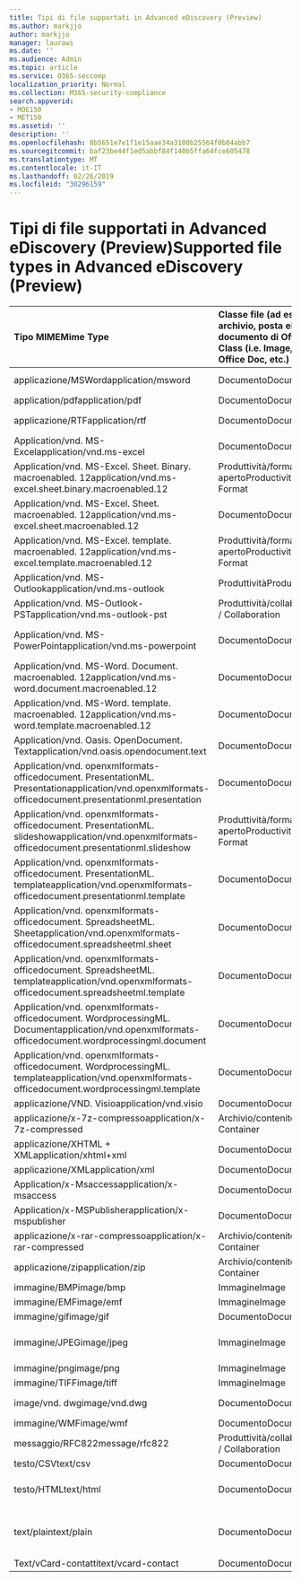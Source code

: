 ```yaml
---
title: Tipi di file supportati in Advanced eDiscovery (Preview)
ms.author: markjjo
author: markjjo
manager: laurawi
ms.date: ''
ms.audience: Admin
ms.topic: article
ms.service: O365-seccomp
localization_priority: Normal
ms.collection: M365-security-compliance
search.appverid:
- MOE150
- MET150
ms.assetid: ''
description: ''
ms.openlocfilehash: 8b5651e7e1f1e15aae34a3100b25564f0b84abb7
ms.sourcegitcommit: baf23be44f1ed5abbf84f140b5ffa64fce605478
ms.translationtype: MT
ms.contentlocale: it-IT
ms.lasthandoff: 02/26/2019
ms.locfileid: "30296159"
---
```

# <a name="supported-file-types-in-advanced-ediscovery-preview"></a><span data-ttu-id="6426d-102">Tipi di file supportati in Advanced eDiscovery (Preview)</span><span class="sxs-lookup"><span data-stu-id="6426d-102">Supported file types in Advanced eDiscovery (Preview)</span></span>


| <span data-ttu-id="6426d-103">Tipo MIME</span><span class="sxs-lookup"><span data-stu-id="6426d-103">Mime Type</span></span> | <span data-ttu-id="6426d-104">Classe file (ad esempio immagine, archivio, posta elettronica, documento di Office e così via)</span><span class="sxs-lookup"><span data-stu-id="6426d-104">File Class (i.e. Image, Archive, Email, Office Doc, etc.)</span></span> | <span data-ttu-id="6426d-105">Visualizzatore nativo</span><span class="sxs-lookup"><span data-stu-id="6426d-105">Native Viewer</span></span> | <span data-ttu-id="6426d-106">Testo</span><span class="sxs-lookup"><span data-stu-id="6426d-106">Text</span></span> | <span data-ttu-id="6426d-107">Visualizzatore anNotazioni</span><span class="sxs-lookup"><span data-stu-id="6426d-107">Annotate Viewer</span></span> | <span data-ttu-id="6426d-108">Estrazione del contenitore</span><span class="sxs-lookup"><span data-stu-id="6426d-108">Container Extraction</span></span> | <span data-ttu-id="6426d-109">Estensioni possibili</span><span class="sxs-lookup"><span data-stu-id="6426d-109">Possible Extensions</span></span> |
| :- | :- | :- | :- | :- | :- | :- |
| <span data-ttu-id="6426d-110">applicazione/MSWord</span><span class="sxs-lookup"><span data-stu-id="6426d-110">application/msword</span></span> | <span data-ttu-id="6426d-111">Documento</span><span class="sxs-lookup"><span data-stu-id="6426d-111">Document</span></span> | <span data-ttu-id="6426d-112">Sì</span><span class="sxs-lookup"><span data-stu-id="6426d-112">Yes</span></span> | <span data-ttu-id="6426d-113">Sì </span><span class="sxs-lookup"><span data-stu-id="6426d-113">Yes</span></span> | <span data-ttu-id="6426d-114">Sì</span><span class="sxs-lookup"><span data-stu-id="6426d-114">Yes</span></span> | <span data-ttu-id="6426d-115">No</span><span class="sxs-lookup"><span data-stu-id="6426d-115">No</span></span> | <span data-ttu-id="6426d-116">. doc;. dat</span><span class="sxs-lookup"><span data-stu-id="6426d-116">.doc; .dat</span></span> |
| <span data-ttu-id="6426d-117">application/pdf</span><span class="sxs-lookup"><span data-stu-id="6426d-117">application/pdf</span></span> | <span data-ttu-id="6426d-118">Documento</span><span class="sxs-lookup"><span data-stu-id="6426d-118">Document</span></span> | <span data-ttu-id="6426d-119">Sì</span><span class="sxs-lookup"><span data-stu-id="6426d-119">Yes</span></span> | <span data-ttu-id="6426d-120">Sì </span><span class="sxs-lookup"><span data-stu-id="6426d-120">Yes</span></span> | <span data-ttu-id="6426d-121">Sì</span><span class="sxs-lookup"><span data-stu-id="6426d-121">Yes</span></span> | <span data-ttu-id="6426d-122">No</span><span class="sxs-lookup"><span data-stu-id="6426d-122">No</span></span> | <span data-ttu-id="6426d-123">.pdf</span><span class="sxs-lookup"><span data-stu-id="6426d-123">.pdf</span></span> |
| <span data-ttu-id="6426d-124">applicazione/RTF</span><span class="sxs-lookup"><span data-stu-id="6426d-124">application/rtf</span></span> | <span data-ttu-id="6426d-125">Documento</span><span class="sxs-lookup"><span data-stu-id="6426d-125">Document</span></span> | <span data-ttu-id="6426d-126">Sì</span><span class="sxs-lookup"><span data-stu-id="6426d-126">Yes</span></span> | <span data-ttu-id="6426d-127">Sì </span><span class="sxs-lookup"><span data-stu-id="6426d-127">Yes</span></span> | <span data-ttu-id="6426d-128">Sì</span><span class="sxs-lookup"><span data-stu-id="6426d-128">Yes</span></span> | <span data-ttu-id="6426d-129">No</span><span class="sxs-lookup"><span data-stu-id="6426d-129">No</span></span> | <span data-ttu-id="6426d-130">. RTF;. doc</span><span class="sxs-lookup"><span data-stu-id="6426d-130">.rtf;.doc</span></span> |
| <span data-ttu-id="6426d-131">Application/vnd. MS-Excel</span><span class="sxs-lookup"><span data-stu-id="6426d-131">application/vnd.ms-excel</span></span> | <span data-ttu-id="6426d-132">Documento</span><span class="sxs-lookup"><span data-stu-id="6426d-132">Document</span></span> | <span data-ttu-id="6426d-133">Sì</span><span class="sxs-lookup"><span data-stu-id="6426d-133">Yes</span></span> | <span data-ttu-id="6426d-134">Sì </span><span class="sxs-lookup"><span data-stu-id="6426d-134">Yes</span></span> | <span data-ttu-id="6426d-135">Sì</span><span class="sxs-lookup"><span data-stu-id="6426d-135">Yes</span></span> | <span data-ttu-id="6426d-136">No</span><span class="sxs-lookup"><span data-stu-id="6426d-136">No</span></span> | <span data-ttu-id="6426d-137">. xls;. dat</span><span class="sxs-lookup"><span data-stu-id="6426d-137">.xls; .dat</span></span> |
| <span data-ttu-id="6426d-138">Application/vnd. MS-Excel. Sheet. Binary. macroenabled. 12</span><span class="sxs-lookup"><span data-stu-id="6426d-138">application/vnd.ms-excel.sheet.binary.macroenabled.12</span></span> | <span data-ttu-id="6426d-139">Produttività/formato di documento aperto</span><span class="sxs-lookup"><span data-stu-id="6426d-139">Productivity / Open Document Format</span></span> | <span data-ttu-id="6426d-140">Sì</span><span class="sxs-lookup"><span data-stu-id="6426d-140">Yes</span></span> | <span data-ttu-id="6426d-141">Sì</span><span class="sxs-lookup"><span data-stu-id="6426d-141">Yes</span></span> | <span data-ttu-id="6426d-142">No</span><span class="sxs-lookup"><span data-stu-id="6426d-142">No</span></span> | <span data-ttu-id="6426d-143">No</span><span class="sxs-lookup"><span data-stu-id="6426d-143">No</span></span> | <span data-ttu-id="6426d-144">xlsb</span><span class="sxs-lookup"><span data-stu-id="6426d-144">.xlsb</span></span> |
| <span data-ttu-id="6426d-145">Application/vnd. MS-Excel. Sheet. macroenabled. 12</span><span class="sxs-lookup"><span data-stu-id="6426d-145">application/vnd.ms-excel.sheet.macroenabled.12</span></span> | <span data-ttu-id="6426d-146">Documento</span><span class="sxs-lookup"><span data-stu-id="6426d-146">Document</span></span> | <span data-ttu-id="6426d-147">Sì</span><span class="sxs-lookup"><span data-stu-id="6426d-147">Yes</span></span> | <span data-ttu-id="6426d-148">Sì </span><span class="sxs-lookup"><span data-stu-id="6426d-148">Yes</span></span> | <span data-ttu-id="6426d-149">Sì</span><span class="sxs-lookup"><span data-stu-id="6426d-149">Yes</span></span> | <span data-ttu-id="6426d-150">No</span><span class="sxs-lookup"><span data-stu-id="6426d-150">No</span></span> | <span data-ttu-id="6426d-151">xlsm</span><span class="sxs-lookup"><span data-stu-id="6426d-151">.xlsm</span></span> |
| <span data-ttu-id="6426d-152">Application/vnd. MS-Excel. template. macroenabled. 12</span><span class="sxs-lookup"><span data-stu-id="6426d-152">application/vnd.ms-excel.template.macroenabled.12</span></span> | <span data-ttu-id="6426d-153">Produttività/formato di documento aperto</span><span class="sxs-lookup"><span data-stu-id="6426d-153">Productivity / Open Document Format</span></span> | <span data-ttu-id="6426d-154">No</span><span class="sxs-lookup"><span data-stu-id="6426d-154">No</span></span> | <span data-ttu-id="6426d-155">Sì</span><span class="sxs-lookup"><span data-stu-id="6426d-155">Yes</span></span> | <span data-ttu-id="6426d-156">No</span><span class="sxs-lookup"><span data-stu-id="6426d-156">No</span></span> | <span data-ttu-id="6426d-157">No</span><span class="sxs-lookup"><span data-stu-id="6426d-157">No</span></span> | <span data-ttu-id="6426d-158">xltm</span><span class="sxs-lookup"><span data-stu-id="6426d-158">.xltm</span></span> |
| <span data-ttu-id="6426d-159">Application/vnd. MS-Outlook</span><span class="sxs-lookup"><span data-stu-id="6426d-159">application/vnd.ms-outlook</span></span> | <span data-ttu-id="6426d-160">Produttività</span><span class="sxs-lookup"><span data-stu-id="6426d-160">Productivity</span></span> | <span data-ttu-id="6426d-161">No</span><span class="sxs-lookup"><span data-stu-id="6426d-161">No</span></span> | <span data-ttu-id="6426d-162">No</span><span class="sxs-lookup"><span data-stu-id="6426d-162">No</span></span> | <span data-ttu-id="6426d-163">No</span><span class="sxs-lookup"><span data-stu-id="6426d-163">No</span></span> | <span data-ttu-id="6426d-164">No</span><span class="sxs-lookup"><span data-stu-id="6426d-164">No</span></span> | <span data-ttu-id="6426d-165">. msg</span><span class="sxs-lookup"><span data-stu-id="6426d-165">.msg</span></span> |
| <span data-ttu-id="6426d-166">Application/vnd. MS-Outlook-PST</span><span class="sxs-lookup"><span data-stu-id="6426d-166">application/vnd.ms-outlook-pst</span></span> | <span data-ttu-id="6426d-167">Produttività/collaborazione</span><span class="sxs-lookup"><span data-stu-id="6426d-167">Productivity / Collaboration</span></span> | <span data-ttu-id="6426d-168">No</span><span class="sxs-lookup"><span data-stu-id="6426d-168">No</span></span> | <span data-ttu-id="6426d-169">No</span><span class="sxs-lookup"><span data-stu-id="6426d-169">No</span></span> | <span data-ttu-id="6426d-170">No</span><span class="sxs-lookup"><span data-stu-id="6426d-170">No</span></span> | <span data-ttu-id="6426d-171">Sì</span><span class="sxs-lookup"><span data-stu-id="6426d-171">Yes</span></span> | <span data-ttu-id="6426d-172">pst</span><span class="sxs-lookup"><span data-stu-id="6426d-172">.pst</span></span> |
| <span data-ttu-id="6426d-173">Application/vnd. MS-PowerPoint</span><span class="sxs-lookup"><span data-stu-id="6426d-173">application/vnd.ms-powerpoint</span></span> | <span data-ttu-id="6426d-174">Documento</span><span class="sxs-lookup"><span data-stu-id="6426d-174">Document</span></span> | <span data-ttu-id="6426d-175">Sì</span><span class="sxs-lookup"><span data-stu-id="6426d-175">Yes</span></span> | <span data-ttu-id="6426d-176">Sì </span><span class="sxs-lookup"><span data-stu-id="6426d-176">Yes</span></span> | <span data-ttu-id="6426d-177">Sì</span><span class="sxs-lookup"><span data-stu-id="6426d-177">Yes</span></span> | <span data-ttu-id="6426d-178">No</span><span class="sxs-lookup"><span data-stu-id="6426d-178">No</span></span> | <span data-ttu-id="6426d-179">. ppt,. PPS;. POT</span><span class="sxs-lookup"><span data-stu-id="6426d-179">.ppt; .pps;.pot</span></span> |
| <span data-ttu-id="6426d-180">Application/vnd. MS-Word. Document. macroenabled. 12</span><span class="sxs-lookup"><span data-stu-id="6426d-180">application/vnd.ms-word.document.macroenabled.12</span></span> | <span data-ttu-id="6426d-181">Documento</span><span class="sxs-lookup"><span data-stu-id="6426d-181">Document</span></span> | <span data-ttu-id="6426d-182">Sì</span><span class="sxs-lookup"><span data-stu-id="6426d-182">Yes</span></span> | <span data-ttu-id="6426d-183">Sì </span><span class="sxs-lookup"><span data-stu-id="6426d-183">Yes</span></span> | <span data-ttu-id="6426d-184">Sì</span><span class="sxs-lookup"><span data-stu-id="6426d-184">Yes</span></span> | <span data-ttu-id="6426d-185">No</span><span class="sxs-lookup"><span data-stu-id="6426d-185">No</span></span> | <span data-ttu-id="6426d-186">.docm</span><span class="sxs-lookup"><span data-stu-id="6426d-186">.docm</span></span> |
| <span data-ttu-id="6426d-187">Application/vnd. MS-Word. template. macroenabled. 12</span><span class="sxs-lookup"><span data-stu-id="6426d-187">application/vnd.ms-word.template.macroenabled.12</span></span> | <span data-ttu-id="6426d-188">Documento</span><span class="sxs-lookup"><span data-stu-id="6426d-188">Document</span></span> | <span data-ttu-id="6426d-189">Sì</span><span class="sxs-lookup"><span data-stu-id="6426d-189">Yes</span></span> | <span data-ttu-id="6426d-190">Sì </span><span class="sxs-lookup"><span data-stu-id="6426d-190">Yes</span></span> | <span data-ttu-id="6426d-191">Sì</span><span class="sxs-lookup"><span data-stu-id="6426d-191">Yes</span></span> | <span data-ttu-id="6426d-192">No</span><span class="sxs-lookup"><span data-stu-id="6426d-192">No</span></span> | <span data-ttu-id="6426d-193">dotm</span><span class="sxs-lookup"><span data-stu-id="6426d-193">.dotm</span></span> |
| <span data-ttu-id="6426d-194">Application/vnd. Oasis. OpenDocument. Text</span><span class="sxs-lookup"><span data-stu-id="6426d-194">application/vnd.oasis.opendocument.text</span></span> | <span data-ttu-id="6426d-195">Documento</span><span class="sxs-lookup"><span data-stu-id="6426d-195">Document</span></span> | <span data-ttu-id="6426d-196">Sì</span><span class="sxs-lookup"><span data-stu-id="6426d-196">Yes</span></span> | <span data-ttu-id="6426d-197">Sì </span><span class="sxs-lookup"><span data-stu-id="6426d-197">Yes</span></span> | <span data-ttu-id="6426d-198">Sì</span><span class="sxs-lookup"><span data-stu-id="6426d-198">Yes</span></span> | <span data-ttu-id="6426d-199">No</span><span class="sxs-lookup"><span data-stu-id="6426d-199">No</span></span> | <span data-ttu-id="6426d-200">ODT</span><span class="sxs-lookup"><span data-stu-id="6426d-200">.odt;</span></span>  |
| <span data-ttu-id="6426d-201">Application/vnd. openxmlformats-officedocument. PresentationML. Presentation</span><span class="sxs-lookup"><span data-stu-id="6426d-201">application/vnd.openxmlformats-officedocument.presentationml.presentation</span></span> | <span data-ttu-id="6426d-202">Documento</span><span class="sxs-lookup"><span data-stu-id="6426d-202">Document</span></span> | <span data-ttu-id="6426d-203">Sì</span><span class="sxs-lookup"><span data-stu-id="6426d-203">Yes</span></span> | <span data-ttu-id="6426d-204">Sì </span><span class="sxs-lookup"><span data-stu-id="6426d-204">Yes</span></span> | <span data-ttu-id="6426d-205">Sì</span><span class="sxs-lookup"><span data-stu-id="6426d-205">Yes</span></span> | <span data-ttu-id="6426d-206">No</span><span class="sxs-lookup"><span data-stu-id="6426d-206">No</span></span> | <span data-ttu-id="6426d-207">.pptx</span><span class="sxs-lookup"><span data-stu-id="6426d-207">.pptx</span></span> |
| <span data-ttu-id="6426d-208">Application/vnd. openxmlformats-officedocument. PresentationML. slideshow</span><span class="sxs-lookup"><span data-stu-id="6426d-208">application/vnd.openxmlformats-officedocument.presentationml.slideshow</span></span> | <span data-ttu-id="6426d-209">Produttività/formato di documento aperto</span><span class="sxs-lookup"><span data-stu-id="6426d-209">Productivity / Open Document Format</span></span> | <span data-ttu-id="6426d-210">Sì</span><span class="sxs-lookup"><span data-stu-id="6426d-210">Yes</span></span> | <span data-ttu-id="6426d-211">Sì </span><span class="sxs-lookup"><span data-stu-id="6426d-211">Yes</span></span> | <span data-ttu-id="6426d-212">Sì</span><span class="sxs-lookup"><span data-stu-id="6426d-212">Yes</span></span> | <span data-ttu-id="6426d-213">No</span><span class="sxs-lookup"><span data-stu-id="6426d-213">No</span></span> | <span data-ttu-id="6426d-214">. ppsx</span><span class="sxs-lookup"><span data-stu-id="6426d-214">.ppsx</span></span> |
| <span data-ttu-id="6426d-215">Application/vnd. openxmlformats-officedocument. PresentationML. template</span><span class="sxs-lookup"><span data-stu-id="6426d-215">application/vnd.openxmlformats-officedocument.presentationml.template</span></span> | <span data-ttu-id="6426d-216">Documento</span><span class="sxs-lookup"><span data-stu-id="6426d-216">Document</span></span> | <span data-ttu-id="6426d-217">Sì</span><span class="sxs-lookup"><span data-stu-id="6426d-217">Yes</span></span> | <span data-ttu-id="6426d-218">Sì </span><span class="sxs-lookup"><span data-stu-id="6426d-218">Yes</span></span> | <span data-ttu-id="6426d-219">Sì</span><span class="sxs-lookup"><span data-stu-id="6426d-219">Yes</span></span> | <span data-ttu-id="6426d-220">No</span><span class="sxs-lookup"><span data-stu-id="6426d-220">No</span></span> | <span data-ttu-id="6426d-221">potx</span><span class="sxs-lookup"><span data-stu-id="6426d-221">.potx</span></span> |
| <span data-ttu-id="6426d-222">Application/vnd. openxmlformats-officedocument. SpreadsheetML. Sheet</span><span class="sxs-lookup"><span data-stu-id="6426d-222">application/vnd.openxmlformats-officedocument.spreadsheetml.sheet</span></span> | <span data-ttu-id="6426d-223">Documento</span><span class="sxs-lookup"><span data-stu-id="6426d-223">Document</span></span> | <span data-ttu-id="6426d-224">Sì</span><span class="sxs-lookup"><span data-stu-id="6426d-224">Yes</span></span> | <span data-ttu-id="6426d-225">Sì </span><span class="sxs-lookup"><span data-stu-id="6426d-225">Yes</span></span> | <span data-ttu-id="6426d-226">Sì</span><span class="sxs-lookup"><span data-stu-id="6426d-226">Yes</span></span> | <span data-ttu-id="6426d-227">No</span><span class="sxs-lookup"><span data-stu-id="6426d-227">No</span></span> | <span data-ttu-id="6426d-228">xlsx</span><span class="sxs-lookup"><span data-stu-id="6426d-228">.xlsx</span></span> |
| <span data-ttu-id="6426d-229">Application/vnd. openxmlformats-officedocument. SpreadsheetML. template</span><span class="sxs-lookup"><span data-stu-id="6426d-229">application/vnd.openxmlformats-officedocument.spreadsheetml.template</span></span> | <span data-ttu-id="6426d-230">Documento</span><span class="sxs-lookup"><span data-stu-id="6426d-230">Document</span></span> | <span data-ttu-id="6426d-231">Sì</span><span class="sxs-lookup"><span data-stu-id="6426d-231">Yes</span></span> | <span data-ttu-id="6426d-232">Sì </span><span class="sxs-lookup"><span data-stu-id="6426d-232">Yes</span></span> | <span data-ttu-id="6426d-233">Sì</span><span class="sxs-lookup"><span data-stu-id="6426d-233">Yes</span></span> | <span data-ttu-id="6426d-234">No</span><span class="sxs-lookup"><span data-stu-id="6426d-234">No</span></span> | <span data-ttu-id="6426d-235">xltx</span><span class="sxs-lookup"><span data-stu-id="6426d-235">.xltx</span></span> |
| <span data-ttu-id="6426d-236">Application/vnd. openxmlformats-officedocument. WordprocessingML. Document</span><span class="sxs-lookup"><span data-stu-id="6426d-236">application/vnd.openxmlformats-officedocument.wordprocessingml.document</span></span> | <span data-ttu-id="6426d-237">Documento</span><span class="sxs-lookup"><span data-stu-id="6426d-237">Document</span></span> | <span data-ttu-id="6426d-238">Sì</span><span class="sxs-lookup"><span data-stu-id="6426d-238">Yes</span></span> | <span data-ttu-id="6426d-239">Sì </span><span class="sxs-lookup"><span data-stu-id="6426d-239">Yes</span></span> | <span data-ttu-id="6426d-240">Sì</span><span class="sxs-lookup"><span data-stu-id="6426d-240">Yes</span></span> | <span data-ttu-id="6426d-241">No</span><span class="sxs-lookup"><span data-stu-id="6426d-241">No</span></span> | <span data-ttu-id="6426d-242">docx</span><span class="sxs-lookup"><span data-stu-id="6426d-242">.docx</span></span> |
| <span data-ttu-id="6426d-243">Application/vnd. openxmlformats-officedocument. WordprocessingML. template</span><span class="sxs-lookup"><span data-stu-id="6426d-243">application/vnd.openxmlformats-officedocument.wordprocessingml.template</span></span> | <span data-ttu-id="6426d-244">Documento</span><span class="sxs-lookup"><span data-stu-id="6426d-244">Document</span></span> | <span data-ttu-id="6426d-245">Sì</span><span class="sxs-lookup"><span data-stu-id="6426d-245">Yes</span></span> | <span data-ttu-id="6426d-246">Sì </span><span class="sxs-lookup"><span data-stu-id="6426d-246">Yes</span></span> | <span data-ttu-id="6426d-247">Sì</span><span class="sxs-lookup"><span data-stu-id="6426d-247">Yes</span></span> | <span data-ttu-id="6426d-248">No</span><span class="sxs-lookup"><span data-stu-id="6426d-248">No</span></span> | <span data-ttu-id="6426d-249">dotx</span><span class="sxs-lookup"><span data-stu-id="6426d-249">.dotx</span></span> |
| <span data-ttu-id="6426d-250">applicazione/VND. Visio</span><span class="sxs-lookup"><span data-stu-id="6426d-250">application/vnd.visio</span></span> | <span data-ttu-id="6426d-251">Documento</span><span class="sxs-lookup"><span data-stu-id="6426d-251">Document</span></span> | <span data-ttu-id="6426d-252">Sì</span><span class="sxs-lookup"><span data-stu-id="6426d-252">Yes</span></span> | <span data-ttu-id="6426d-253">Sì </span><span class="sxs-lookup"><span data-stu-id="6426d-253">Yes</span></span> | <span data-ttu-id="6426d-254">Sì</span><span class="sxs-lookup"><span data-stu-id="6426d-254">Yes</span></span> | <span data-ttu-id="6426d-255">No</span><span class="sxs-lookup"><span data-stu-id="6426d-255">No</span></span> | <span data-ttu-id="6426d-256">vsd</span><span class="sxs-lookup"><span data-stu-id="6426d-256">.vsd</span></span> |
| <span data-ttu-id="6426d-257">applicazione/x-7z-compresso</span><span class="sxs-lookup"><span data-stu-id="6426d-257">application/x-7z-compressed</span></span> | <span data-ttu-id="6426d-258">Archivio/contenitore</span><span class="sxs-lookup"><span data-stu-id="6426d-258">Archive / Container</span></span> | <span data-ttu-id="6426d-259">No</span><span class="sxs-lookup"><span data-stu-id="6426d-259">No</span></span> | <span data-ttu-id="6426d-260">No</span><span class="sxs-lookup"><span data-stu-id="6426d-260">No</span></span> | <span data-ttu-id="6426d-261">No</span><span class="sxs-lookup"><span data-stu-id="6426d-261">No</span></span> | <span data-ttu-id="6426d-262">Sì</span><span class="sxs-lookup"><span data-stu-id="6426d-262">Yes</span></span> | <span data-ttu-id="6426d-263">.7z</span><span class="sxs-lookup"><span data-stu-id="6426d-263">.7z</span></span> |
| <span data-ttu-id="6426d-264">applicazione/XHTML + XML</span><span class="sxs-lookup"><span data-stu-id="6426d-264">application/xhtml+xml</span></span> | <span data-ttu-id="6426d-265">Documento</span><span class="sxs-lookup"><span data-stu-id="6426d-265">Document</span></span> | <span data-ttu-id="6426d-266">Sì</span><span class="sxs-lookup"><span data-stu-id="6426d-266">Yes</span></span> | <span data-ttu-id="6426d-267">Sì </span><span class="sxs-lookup"><span data-stu-id="6426d-267">Yes</span></span> | <span data-ttu-id="6426d-268">Sì</span><span class="sxs-lookup"><span data-stu-id="6426d-268">Yes</span></span> | <span data-ttu-id="6426d-269">No</span><span class="sxs-lookup"><span data-stu-id="6426d-269">No</span></span> | <span data-ttu-id="6426d-270">. XHTML</span><span class="sxs-lookup"><span data-stu-id="6426d-270">.xhtml</span></span> |
| <span data-ttu-id="6426d-271">applicazione/XML</span><span class="sxs-lookup"><span data-stu-id="6426d-271">application/xml</span></span> | <span data-ttu-id="6426d-272">Documento</span><span class="sxs-lookup"><span data-stu-id="6426d-272">Document</span></span> | <span data-ttu-id="6426d-273">Sì</span><span class="sxs-lookup"><span data-stu-id="6426d-273">Yes</span></span> | <span data-ttu-id="6426d-274">Sì </span><span class="sxs-lookup"><span data-stu-id="6426d-274">Yes</span></span> | <span data-ttu-id="6426d-275">Sì</span><span class="sxs-lookup"><span data-stu-id="6426d-275">Yes</span></span> | <span data-ttu-id="6426d-276">No</span><span class="sxs-lookup"><span data-stu-id="6426d-276">No</span></span> | <span data-ttu-id="6426d-277">xml</span><span class="sxs-lookup"><span data-stu-id="6426d-277">.xml</span></span> |
| <span data-ttu-id="6426d-278">Application/x-Msaccess</span><span class="sxs-lookup"><span data-stu-id="6426d-278">application/x-msaccess</span></span> | <span data-ttu-id="6426d-279">Documento</span><span class="sxs-lookup"><span data-stu-id="6426d-279">Document</span></span> | <span data-ttu-id="6426d-280">Sì</span><span class="sxs-lookup"><span data-stu-id="6426d-280">Yes</span></span> | <span data-ttu-id="6426d-281">Sì </span><span class="sxs-lookup"><span data-stu-id="6426d-281">Yes</span></span> | <span data-ttu-id="6426d-282">Sì</span><span class="sxs-lookup"><span data-stu-id="6426d-282">Yes</span></span> | <span data-ttu-id="6426d-283">No</span><span class="sxs-lookup"><span data-stu-id="6426d-283">No</span></span> | <span data-ttu-id="6426d-284">mdb</span><span class="sxs-lookup"><span data-stu-id="6426d-284">.mdb</span></span> |
| <span data-ttu-id="6426d-285">Application/x-MSPublisher</span><span class="sxs-lookup"><span data-stu-id="6426d-285">application/x-mspublisher</span></span> | <span data-ttu-id="6426d-286">Documento</span><span class="sxs-lookup"><span data-stu-id="6426d-286">Document</span></span> | <span data-ttu-id="6426d-287">Sì</span><span class="sxs-lookup"><span data-stu-id="6426d-287">Yes</span></span> | <span data-ttu-id="6426d-288">Sì </span><span class="sxs-lookup"><span data-stu-id="6426d-288">Yes</span></span> | <span data-ttu-id="6426d-289">Sì</span><span class="sxs-lookup"><span data-stu-id="6426d-289">Yes</span></span> | <span data-ttu-id="6426d-290">No</span><span class="sxs-lookup"><span data-stu-id="6426d-290">No</span></span> | <span data-ttu-id="6426d-291">. pub</span><span class="sxs-lookup"><span data-stu-id="6426d-291">.pub</span></span> |
| <span data-ttu-id="6426d-292">applicazione/x-rar-compresso</span><span class="sxs-lookup"><span data-stu-id="6426d-292">application/x-rar-compressed</span></span> | <span data-ttu-id="6426d-293">Archivio/contenitore</span><span class="sxs-lookup"><span data-stu-id="6426d-293">Archive / Container</span></span> | <span data-ttu-id="6426d-294">No</span><span class="sxs-lookup"><span data-stu-id="6426d-294">No</span></span> | <span data-ttu-id="6426d-295">No</span><span class="sxs-lookup"><span data-stu-id="6426d-295">No</span></span> | <span data-ttu-id="6426d-296">No</span><span class="sxs-lookup"><span data-stu-id="6426d-296">No</span></span> | <span data-ttu-id="6426d-297">Sì</span><span class="sxs-lookup"><span data-stu-id="6426d-297">Yes</span></span> | <span data-ttu-id="6426d-298">. rar</span><span class="sxs-lookup"><span data-stu-id="6426d-298">.rar</span></span> |
| <span data-ttu-id="6426d-299">applicazione/zip</span><span class="sxs-lookup"><span data-stu-id="6426d-299">application/zip</span></span> | <span data-ttu-id="6426d-300">Archivio/contenitore</span><span class="sxs-lookup"><span data-stu-id="6426d-300">Archive / Container</span></span> | <span data-ttu-id="6426d-301">No</span><span class="sxs-lookup"><span data-stu-id="6426d-301">No</span></span> | <span data-ttu-id="6426d-302">No</span><span class="sxs-lookup"><span data-stu-id="6426d-302">No</span></span> | <span data-ttu-id="6426d-303">No</span><span class="sxs-lookup"><span data-stu-id="6426d-303">No</span></span> | <span data-ttu-id="6426d-304">Sì</span><span class="sxs-lookup"><span data-stu-id="6426d-304">Yes</span></span> | <span data-ttu-id="6426d-305">.zip</span><span class="sxs-lookup"><span data-stu-id="6426d-305">.zip</span></span> |
| <span data-ttu-id="6426d-306">immagine/BMP</span><span class="sxs-lookup"><span data-stu-id="6426d-306">image/bmp</span></span> | <span data-ttu-id="6426d-307">Immagine</span><span class="sxs-lookup"><span data-stu-id="6426d-307">Image</span></span> | <span data-ttu-id="6426d-308">Sì</span><span class="sxs-lookup"><span data-stu-id="6426d-308">Yes</span></span> | <span data-ttu-id="6426d-309">Sì </span><span class="sxs-lookup"><span data-stu-id="6426d-309">Yes</span></span> | <span data-ttu-id="6426d-310">Sì</span><span class="sxs-lookup"><span data-stu-id="6426d-310">Yes</span></span> | <span data-ttu-id="6426d-311">No</span><span class="sxs-lookup"><span data-stu-id="6426d-311">No</span></span> | <span data-ttu-id="6426d-312">bmp</span><span class="sxs-lookup"><span data-stu-id="6426d-312">.bmp</span></span> |
| <span data-ttu-id="6426d-313">immagine/EMF</span><span class="sxs-lookup"><span data-stu-id="6426d-313">image/emf</span></span> | <span data-ttu-id="6426d-314">Immagine</span><span class="sxs-lookup"><span data-stu-id="6426d-314">Image</span></span> | <span data-ttu-id="6426d-315">Sì</span><span class="sxs-lookup"><span data-stu-id="6426d-315">Yes</span></span> | <span data-ttu-id="6426d-316">Sì </span><span class="sxs-lookup"><span data-stu-id="6426d-316">Yes</span></span> | <span data-ttu-id="6426d-317">Sì</span><span class="sxs-lookup"><span data-stu-id="6426d-317">Yes</span></span> | <span data-ttu-id="6426d-318">No</span><span class="sxs-lookup"><span data-stu-id="6426d-318">No</span></span> | <span data-ttu-id="6426d-319">emf</span><span class="sxs-lookup"><span data-stu-id="6426d-319">.emf</span></span> |
| <span data-ttu-id="6426d-320">immagine/gif</span><span class="sxs-lookup"><span data-stu-id="6426d-320">image/gif</span></span> | <span data-ttu-id="6426d-321">Documento</span><span class="sxs-lookup"><span data-stu-id="6426d-321">Document</span></span> | <span data-ttu-id="6426d-322">Sì</span><span class="sxs-lookup"><span data-stu-id="6426d-322">Yes</span></span> | <span data-ttu-id="6426d-323">Sì </span><span class="sxs-lookup"><span data-stu-id="6426d-323">Yes</span></span> | <span data-ttu-id="6426d-324">Sì</span><span class="sxs-lookup"><span data-stu-id="6426d-324">Yes</span></span> | <span data-ttu-id="6426d-325">No</span><span class="sxs-lookup"><span data-stu-id="6426d-325">No</span></span> | <span data-ttu-id="6426d-326">gif</span><span class="sxs-lookup"><span data-stu-id="6426d-326">.gif</span></span> |
| <span data-ttu-id="6426d-327">immagine/JPEG</span><span class="sxs-lookup"><span data-stu-id="6426d-327">image/jpeg</span></span> | <span data-ttu-id="6426d-328">Immagine</span><span class="sxs-lookup"><span data-stu-id="6426d-328">Image</span></span> | <span data-ttu-id="6426d-329">Sì</span><span class="sxs-lookup"><span data-stu-id="6426d-329">Yes</span></span> | <span data-ttu-id="6426d-330">Sì </span><span class="sxs-lookup"><span data-stu-id="6426d-330">Yes</span></span> | <span data-ttu-id="6426d-331">Sì</span><span class="sxs-lookup"><span data-stu-id="6426d-331">Yes</span></span> | <span data-ttu-id="6426d-332">No</span><span class="sxs-lookup"><span data-stu-id="6426d-332">No</span></span> | <span data-ttu-id="6426d-333">. jpg;. jpeg;. dat;. jpgt</span><span class="sxs-lookup"><span data-stu-id="6426d-333">.jpg; .jpeg; .dat;.jpgt</span></span> |
| <span data-ttu-id="6426d-334">immagine/png</span><span class="sxs-lookup"><span data-stu-id="6426d-334">image/png</span></span> | <span data-ttu-id="6426d-335">Immagine</span><span class="sxs-lookup"><span data-stu-id="6426d-335">Image</span></span> | <span data-ttu-id="6426d-336">Sì</span><span class="sxs-lookup"><span data-stu-id="6426d-336">Yes</span></span> | <span data-ttu-id="6426d-337">Sì </span><span class="sxs-lookup"><span data-stu-id="6426d-337">Yes</span></span> | <span data-ttu-id="6426d-338">Sì</span><span class="sxs-lookup"><span data-stu-id="6426d-338">Yes</span></span> | <span data-ttu-id="6426d-339">No</span><span class="sxs-lookup"><span data-stu-id="6426d-339">No</span></span> | <span data-ttu-id="6426d-340">png</span><span class="sxs-lookup"><span data-stu-id="6426d-340">.png</span></span> |
| <span data-ttu-id="6426d-341">immagine/TIFF</span><span class="sxs-lookup"><span data-stu-id="6426d-341">image/tiff</span></span> | <span data-ttu-id="6426d-342">Immagine</span><span class="sxs-lookup"><span data-stu-id="6426d-342">Image</span></span> | <span data-ttu-id="6426d-343">Sì</span><span class="sxs-lookup"><span data-stu-id="6426d-343">Yes</span></span> | <span data-ttu-id="6426d-344">Sì </span><span class="sxs-lookup"><span data-stu-id="6426d-344">Yes</span></span> | <span data-ttu-id="6426d-345">Sì</span><span class="sxs-lookup"><span data-stu-id="6426d-345">Yes</span></span> | <span data-ttu-id="6426d-346">No</span><span class="sxs-lookup"><span data-stu-id="6426d-346">No</span></span> | <span data-ttu-id="6426d-347">tif</span><span class="sxs-lookup"><span data-stu-id="6426d-347">.tif</span></span> |
| <span data-ttu-id="6426d-348">image/vnd. dwg</span><span class="sxs-lookup"><span data-stu-id="6426d-348">image/vnd.dwg</span></span> | <span data-ttu-id="6426d-349">Documento</span><span class="sxs-lookup"><span data-stu-id="6426d-349">Document</span></span> | <span data-ttu-id="6426d-350">Sì</span><span class="sxs-lookup"><span data-stu-id="6426d-350">Yes</span></span> | <span data-ttu-id="6426d-351">Sì </span><span class="sxs-lookup"><span data-stu-id="6426d-351">Yes</span></span> | <span data-ttu-id="6426d-352">Sì</span><span class="sxs-lookup"><span data-stu-id="6426d-352">Yes</span></span> | <span data-ttu-id="6426d-353">No</span><span class="sxs-lookup"><span data-stu-id="6426d-353">No</span></span> | <span data-ttu-id="6426d-354">. dwg;. DXF</span><span class="sxs-lookup"><span data-stu-id="6426d-354">.dwg;.dxf;</span></span> |
| <span data-ttu-id="6426d-355">immagine/WMF</span><span class="sxs-lookup"><span data-stu-id="6426d-355">image/wmf</span></span> | <span data-ttu-id="6426d-356">Documento</span><span class="sxs-lookup"><span data-stu-id="6426d-356">Document</span></span> | <span data-ttu-id="6426d-357">Sì</span><span class="sxs-lookup"><span data-stu-id="6426d-357">Yes</span></span> | <span data-ttu-id="6426d-358">Sì </span><span class="sxs-lookup"><span data-stu-id="6426d-358">Yes</span></span> | <span data-ttu-id="6426d-359">Sì</span><span class="sxs-lookup"><span data-stu-id="6426d-359">Yes</span></span> | <span data-ttu-id="6426d-360">No</span><span class="sxs-lookup"><span data-stu-id="6426d-360">No</span></span> | <span data-ttu-id="6426d-361">wmf</span><span class="sxs-lookup"><span data-stu-id="6426d-361">.wmf</span></span> |
| <span data-ttu-id="6426d-362">messaggio/RFC822</span><span class="sxs-lookup"><span data-stu-id="6426d-362">message/rfc822</span></span> | <span data-ttu-id="6426d-363">Produttività/collaborazione</span><span class="sxs-lookup"><span data-stu-id="6426d-363">Productivity / Collaboration</span></span> | <span data-ttu-id="6426d-364">No</span><span class="sxs-lookup"><span data-stu-id="6426d-364">No</span></span> | <span data-ttu-id="6426d-365">No</span><span class="sxs-lookup"><span data-stu-id="6426d-365">No</span></span> | <span data-ttu-id="6426d-366">No</span><span class="sxs-lookup"><span data-stu-id="6426d-366">No</span></span> | <span data-ttu-id="6426d-367">No</span><span class="sxs-lookup"><span data-stu-id="6426d-367">No</span></span> | <span data-ttu-id="6426d-368">. eml</span><span class="sxs-lookup"><span data-stu-id="6426d-368">.eml</span></span> |
| <span data-ttu-id="6426d-369">testo/CSV</span><span class="sxs-lookup"><span data-stu-id="6426d-369">text/csv</span></span> | <span data-ttu-id="6426d-370">Documento</span><span class="sxs-lookup"><span data-stu-id="6426d-370">Document</span></span> | <span data-ttu-id="6426d-371">Sì</span><span class="sxs-lookup"><span data-stu-id="6426d-371">Yes</span></span> | <span data-ttu-id="6426d-372">Sì </span><span class="sxs-lookup"><span data-stu-id="6426d-372">Yes</span></span> | <span data-ttu-id="6426d-373">Sì</span><span class="sxs-lookup"><span data-stu-id="6426d-373">Yes</span></span> | <span data-ttu-id="6426d-374">No</span><span class="sxs-lookup"><span data-stu-id="6426d-374">No</span></span> | <span data-ttu-id="6426d-375">csv</span><span class="sxs-lookup"><span data-stu-id="6426d-375">.csv</span></span> |
| <span data-ttu-id="6426d-376">testo/HTML</span><span class="sxs-lookup"><span data-stu-id="6426d-376">text/html</span></span> | <span data-ttu-id="6426d-377">Documento</span><span class="sxs-lookup"><span data-stu-id="6426d-377">Document</span></span> | <span data-ttu-id="6426d-378">Sì</span><span class="sxs-lookup"><span data-stu-id="6426d-378">Yes</span></span> | <span data-ttu-id="6426d-379">Sì </span><span class="sxs-lookup"><span data-stu-id="6426d-379">Yes</span></span> | <span data-ttu-id="6426d-380">Sì</span><span class="sxs-lookup"><span data-stu-id="6426d-380">Yes</span></span> | <span data-ttu-id="6426d-381">No</span><span class="sxs-lookup"><span data-stu-id="6426d-381">No</span></span> | <span data-ttu-id="6426d-382">. html;. shtml;. htm</span><span class="sxs-lookup"><span data-stu-id="6426d-382">.html;.shtml; .htm</span></span> |
| <span data-ttu-id="6426d-383">text/plain</span><span class="sxs-lookup"><span data-stu-id="6426d-383">text/plain</span></span> | <span data-ttu-id="6426d-384">Documento</span><span class="sxs-lookup"><span data-stu-id="6426d-384">Document</span></span> | <span data-ttu-id="6426d-385">Sì</span><span class="sxs-lookup"><span data-stu-id="6426d-385">Yes</span></span> | <span data-ttu-id="6426d-386">Sì </span><span class="sxs-lookup"><span data-stu-id="6426d-386">Yes</span></span> | <span data-ttu-id="6426d-387">Sì</span><span class="sxs-lookup"><span data-stu-id="6426d-387">Yes</span></span> | <span data-ttu-id="6426d-388">No</span><span class="sxs-lookup"><span data-stu-id="6426d-388">No</span></span> | <span data-ttu-id="6426d-389">. txt;. CSS;. con;. pl;. csv;. dat</span><span class="sxs-lookup"><span data-stu-id="6426d-389">.txt; .css;.con; .pl; .csv; .dat</span></span> |
| <span data-ttu-id="6426d-390">Text/vCard-contatti</span><span class="sxs-lookup"><span data-stu-id="6426d-390">text/vcard-contact</span></span> | <span data-ttu-id="6426d-391">Documento</span><span class="sxs-lookup"><span data-stu-id="6426d-391">Document</span></span> | <span data-ttu-id="6426d-392">Sì</span><span class="sxs-lookup"><span data-stu-id="6426d-392">Yes</span></span> | <span data-ttu-id="6426d-393">Sì </span><span class="sxs-lookup"><span data-stu-id="6426d-393">Yes</span></span> | <span data-ttu-id="6426d-394">Sì</span><span class="sxs-lookup"><span data-stu-id="6426d-394">Yes</span></span> | <span data-ttu-id="6426d-395">No</span><span class="sxs-lookup"><span data-stu-id="6426d-395">No</span></span> | <span data-ttu-id="6426d-396">. vcf</span><span class="sxs-lookup"><span data-stu-id="6426d-396">.vcf</span></span> |